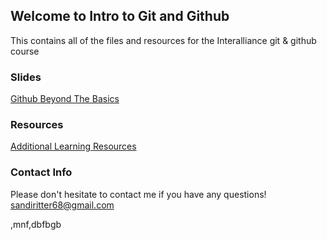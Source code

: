 ## Welcome to Intro to Git and Github

This contains all of the files and resources for the Interalliance git & github course

### Slides
[Github Beyond The Basics](slides/IntroToGitAndGithub.pdf)

### Resources
[Additional Learning Resources](resources/links.md)

### Contact Info
Please don't hesitate to contact me if you have any questions!
sandiritter68@gmail.com



,mnf,dbfbgb
